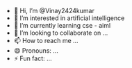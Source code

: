- 👋 Hi, I’m @Vinay2424kumar
- 👀 I’m interested in artificial intelligence
- 🌱 I’m currently learning cse - aiml
- 💞️ I’m looking to collaborate on ...
- 📫 How to reach me ...
- 😄 Pronouns: ...
- ⚡ Fun fact: ...

<!---
Vinay2424kumar/Vinay2424kumar is a ✨ special ✨ repository because its `README.md` (this file) appears on your GitHub profile.
You can click the Preview link to take a look at your changes.
--->
